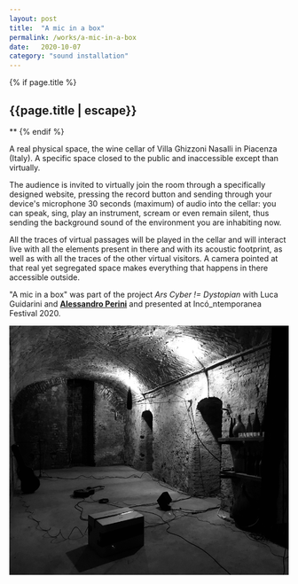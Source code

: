 ```yaml
---
layout: post
title:  "A mic in a box"
permalink: /works/a-mic-in-a-box
date:   2020-10-07
category: "sound installation"
---
```

{% if page.title %}
<h2>{{page.title | escape}}</h2>
**
{% endif %}

A real physical space, the wine cellar of Villa Ghizzoni Nasalli in Piacenza (Italy). A specific space closed to the public and inaccessible except than virtually.

The audience is invited to virtually join the room through a specifically designed website, pressing the record button and sending through your device's microphone 30 seconds (maximum) of audio into the cellar: you can speak, sing, play an instrument, scream or even remain silent, thus sending the background sound of the environment you are inhabiting now.

All the traces of virtual passages will be played in the cellar and will interact live with all the elements present in there and with its acoustic footprint, as well as with all the traces of the other virtual visitors.
A camera pointed at that real yet segregated space makes everything that happens in there accessible outside.

"A mic in a box" was part of the project *Ars Cyber != Dystopian* with Luca Guidarini and [**Alessandro Perini**][perini] and presented at Incó_ntemporanea Festival 2020.

<img src='/assets/AMIAB.JPG' width='600' height='450'>

[perini]: https://alessandroperini.com/